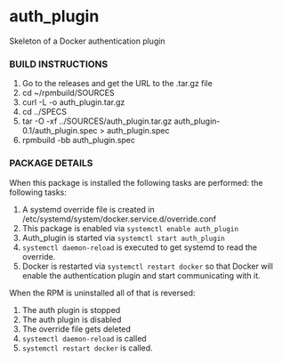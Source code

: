 # auth_plugin
Skeleton of a Docker authentication plugin

### BUILD INSTRUCTIONS

1. Go to the releases and get the URL to the .tar.gz file
2. cd ~/rpmbuild/SOURCES
3. curl -L -o auth_plugin.tar.gz <curl>
4. cd ../SPECS
4. tar -O -xf ../SOURCES/auth_plugin.tar.gz auth_plugin-0.1/auth_plugin.spec > auth_plugin.spec
5. rpmbuild -bb auth_plugin.spec

### PACKAGE DETAILS

When this package is installed the following tasks are performed:
the following tasks:

1. A systemd override file is created in /etc/systemd/system/docker.service.d/override.conf
2. This package is enabled via `systemctl enable auth_plugin`
3. Auth_plugin is started via `systemctl start auth_plugin`
4. `systemctl daemon-reload` is executed to get systemd to read the override.
5. Docker is restarted via `systemctl restart docker` so that Docker will
enable the authentication plugin and start communicating with it.

When the RPM is uninstalled all of that is reversed:

1. The auth plugin is stopped
2. The auth plugin is disabled
3. The override file gets deleted
4. `systemctl daemon-reload` is called
5. `systemctl restart docker` is called.
